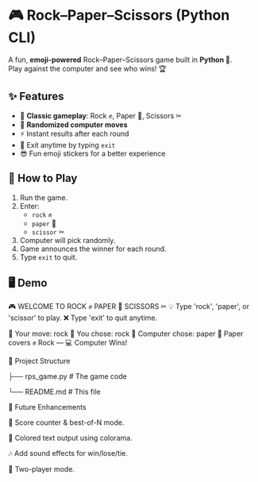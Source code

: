 # 🎮 Rock–Paper–Scissors (Python CLI)

A fun, **emoji-powered** Rock–Paper–Scissors game built in **Python 🐍**.  
Play against the computer and see who wins! 🏆

## ✨ Features

- 🎯 **Classic gameplay**: Rock ✊, Paper 📄, Scissors ✂
- 🤖 **Randomized computer moves**
- ⚡ Instant results after each round
- 🚪 Exit anytime by typing `exit`
- 😎 Fun emoji stickers for a better experience

## 🧩 How to Play

1. Run the game.
2. Enter:
   - `rock` ✊
   - `paper` 📄
   - `scissor` ✂
3. Computer will pick randomly.
4. Game announces the winner for each round.
5. Type `exit` to quit.

## 🖥 Demo

🎮 WELCOME TO ROCK ✊ PAPER 📄 SCISSORS ✂
💡 Type 'rock', 'paper', or 'scissor' to play.
❌ Type 'exit' to quit anytime.

🧑 Your move: rock
🧑 You chose: rock 🤖 Computer chose: paper
📄 Paper covers ✊ Rock — 💻 Computer Wins!


📂 Project Structure

├── rps_game.py   # The game code

└── README.md     # This file


🧭 Future Enhancements

🧮 Score counter & best-of-N mode.

🎨 Colored text output using colorama.

🎶 Add sound effects for win/lose/tie.

👥 Two-player mode.

